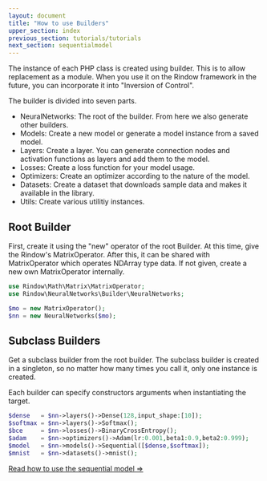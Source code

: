 ```yaml
---
layout: document
title: "How to use Builders"
upper_section: index
previous_section: tutorials/tutorials
next_section: sequentialmodel
---
```

The instance of each PHP class is created using builder. This is to allow replacement as a module.
When you use it on the Rindow framework in the future, you can incorporate it into "Inversion of Control".

The builder is divided into seven parts.

- NeuralNetworks: The root of the builder. From here we also generate other builders.
- Models: Create a new model or generate a model instance from a saved model.
- Layers: Create a layer. You can generate connection nodes and activation functions as layers and add them to the model.
- Losses: Create a loss function for your model usage.
- Optimizers: Create an optimizer according to the nature of the model.
- Datasets: Create a dataset that downloads sample data and makes it available in the library.
- Utils: Create various utilitiy instances.


Root Builder
------------
First, create it using the "new" operator of the root Builder. At this time, give the Rindow's MatrixOperator. After this, it can be shared with MatrixOperator which operates NDArray type data. If not given, create a new own MatrixOperator internally.

```php
use Rindow\Math\Matrix\MatrixOperator;
use Rindow\NeuralNetworks\Builder\NeuralNetworks;

$mo = new MatrixOperator();
$nn = new NeuralNetworks($mo);
```


Subclass Builders
-----------------
Get a subclass builder from the root builder.
The subclass builder is created in a singleton,
so no matter how many times you call it, only one instance is created.

Each builder can specify constructors arguments when instantiating the target.

```php
$dense   = $nn->layers()->Dense(128,input_shape:[10]);
$softmax = $nn->layers()->Softmax();
$bce     = $nn->losses()->BinaryCrossEntropy();
$adam    = $nn->optimizers()->Adam(lr:0.001,beta1:0.9,beta2:0.999);
$model   = $nn->models()->Sequential([$dense,$softmax]);
$mnist   = $nn->datasets()->mnist();
```


[Read how to use the sequential model =>](sequentialmodel.html)
